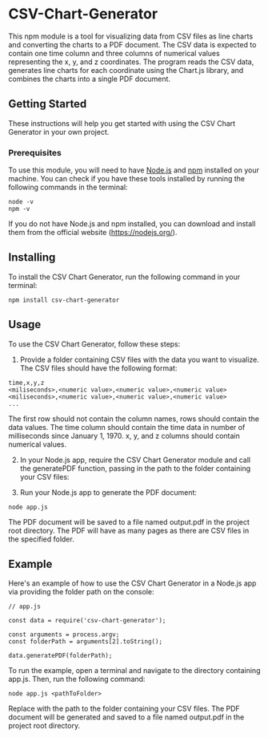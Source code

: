 # CSV-Chart-Generator
This npm module is a tool for visualizing data from CSV files as line charts and converting the charts to a PDF document. The CSV data is expected to contain one time column and three columns of numerical values representing the x, y, and z coordinates. The program reads the CSV data, generates line charts for each coordinate using the Chart.js library, and combines the charts into a single PDF document.

## Getting Started
These instructions will help you get started with using the CSV Chart Generator in your own project.

### Prerequisites
To use this module, you will need to have [Node.js](https://nodejs.org/) and [npm](https://www.npmjs.com/) installed on your machine. You can check if you have these tools installed by running the following commands in the terminal:
```
node -v
npm -v
```

If you do not have Node.js and npm installed, you can download and install them from the official website (https://nodejs.org/).

## Installing
To install the CSV Chart Generator, run the following command in your terminal:

```
npm install csv-chart-generator
```

## Usage
To use the CSV Chart Generator, follow these steps:

1. Provide a folder containing CSV files with the data you want to visualize. The CSV files should have the following format:
```
time,x,y,z
<miliseconds>,<numeric value>,<numeric value>,<numeric value>
<miliseconds>,<numeric value>,<numeric value>,<numeric value>
...
```
The first row should not contain the column names, rows should contain the data values. The time column should contain the time data in number of milliseconds since January 1, 1970. x, y, and z columns should contain numerical values.

2. In your Node.js app, require the CSV Chart Generator module and call the generatePDF function, passing in the path to the folder containing your CSV files:

3. Run your Node.js app to generate the PDF document:
```
node app.js
```
The PDF document will be saved to a file named output.pdf in the project root directory. The PDF will have as many pages as there are CSV files in the specified folder.

## Example
Here's an example of how to use the CSV Chart Generator in a Node.js app via providing the folder path on the console:
```
// app.js

const data = require('csv-chart-generator');

const arguments = process.argv;
const folderPath = arguments[2].toString();

data.generatePDF(folderPath);
```
To run the example, open a terminal and navigate to the directory containing app.js. Then, run the following command:
```
node app.js <pathToFolder>
```
Replace <pathToFolder> with the path to the folder containing your CSV files. The PDF document will be generated and saved to a file named output.pdf in the project root directory.





